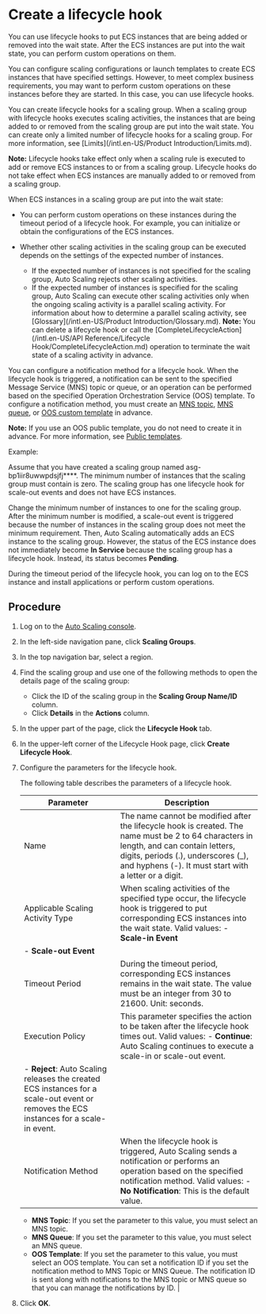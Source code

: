 # Create a lifecycle hook

You can use lifecycle hooks to put ECS instances that are being added or removed into the wait state. After the ECS instances are put into the wait state, you can perform custom operations on them.

You can configure scaling configurations or launch templates to create ECS instances that have specified settings. However, to meet complex business requirements, you may want to perform custom operations on these instances before they are started. In this case, you can use lifecycle hooks.

You can create lifecycle hooks for a scaling group. When a scaling group with lifecycle hooks executes scaling activities, the instances that are being added to or removed from the scaling group are put into the wait state. You can create only a limited number of lifecycle hooks for a scaling group. For more information, see [Limits](/intl.en-US/Product Introduction/Limits.md).

**Note:** Lifecycle hooks take effect only when a scaling rule is executed to add or remove ECS instances to or from a scaling group. Lifecycle hooks do not take effect when ECS instances are manually added to or removed from a scaling group.

When ECS instances in a scaling group are put into the wait state:

-   You can perform custom operations on these instances during the timeout period of a lifecycle hook. For example, you can initialize or obtain the configurations of the ECS instances.
-   Whether other scaling activities in the scaling group can be executed depends on the settings of the expected number of instances.

    -   If the expected number of instances is not specified for the scaling group, Auto Scaling rejects other scaling activities.
    -   If the expected number of instances is specified for the scaling group, Auto Scaling can execute other scaling activities only when the ongoing scaling activity is a parallel scaling activity. For information about how to determine a parallel scaling activity, see [Glossary](/intl.en-US/Product Introduction/Glossary.md).
    **Note:** You can delete a lifecycle hook or call the [CompleteLifecycleAction](/intl.en-US/API Reference/Lifecycle Hook/CompleteLifecycleAction.md) operation to terminate the wait state of a scaling activity in advance.


You can configure a notification method for a lifecycle hook. When the lifecycle hook is triggered, a notification can be sent to the specified Message Service \(MNS\) topic or queue, or an operation can be performed based on the specified Operation Orchestration Service \(OOS\) template. To configure a notification method, you must create an [MNS topic](https://www.alibabacloud.com/help/doc-detail/34424.htm), [MNS queue](https://www.alibabacloud.com/help/doc-detail/34417.htm), or [OOS custom template](https://www.alibabacloud.com/help/doc-detail/120695.htm) in advance.

**Note:** If you use an OOS public template, you do not need to create it in advance. For more information, see [Public templates](https://www.alibabacloud.com/help/doc-detail/123171.htm).

Example:

Assume that you have created a scaling group named asg-bp1iir8uwwpdsjfj\*\*\*\*. The minimum number of instances that the scaling group must contain is zero. The scaling group has one lifecycle hook for scale-out events and does not have ECS instances.

Change the minimum number of instances to one for the scaling group. After the minimum number is modified, a scale-out event is triggered because the number of instances in the scaling group does not meet the minimum requirement. Then, Auto Scaling automatically adds an ECS instance to the scaling group. However, the status of the ECS instance does not immediately become **In Service** because the scaling group has a lifecycle hook. Instead, its status becomes **Pending**.

During the timeout period of the lifecycle hook, you can log on to the ECS instance and install applications or perform custom operations.

## Procedure

1.  Log on to the [Auto Scaling console](https://essnew.console.aliyun.com/).

2.  In the left-side navigation pane, click **Scaling Groups**.

3.  In the top navigation bar, select a region.

4.  Find the scaling group and use one of the following methods to open the details page of the scaling group:

    -   Click the ID of the scaling group in the **Scaling Group Name/ID** column.
    -   Click **Details** in the **Actions** column.
5.  In the upper part of the page, click the **Lifecycle Hook** tab.

6.  In the upper-left corner of the Lifecycle Hook page, click **Create Lifecycle Hook**.

7.  Configure the parameters for the lifecycle hook.

    The following table describes the parameters of a lifecycle hook.

    |Parameter|Description|
    |---------|-----------|
    |Name|The name cannot be modified after the lifecycle hook is created. The name must be 2 to 64 characters in length, and can contain letters, digits, periods \(.\), underscores \(\_\), and hyphens \(-\). It must start with a letter or a digit.|
    |Applicable Scaling Activity Type|When scaling activities of the specified type occur, the lifecycle hook is triggered to put corresponding ECS instances into the wait state. Valid values:     -   **Scale-in Event**
    -   **Scale-out Event** |
    |Timeout Period|During the timeout period, corresponding ECS instances remains in the wait state. The value must be an integer from 30 to 21600. Unit: seconds.|
    |Execution Policy|This parameter specifies the action to be taken after the lifecycle hook times out. Valid values:     -   **Continue**: Auto Scaling continues to execute a scale-in or scale-out event.
    -   **Reject**: Auto Scaling releases the created ECS instances for a scale-out event or removes the ECS instances for a scale-in event. |
    |Notification Method|When the lifecycle hook is triggered, Auto Scaling sends a notification or performs an operation based on the specified notification method. Valid values:     -   **No Notification**: This is the default value.
    -   **MNS Topic**: If you set the parameter to this value, you must select an MNS topic.
    -   **MNS Queue**: If you set the parameter to this value, you must select an MNS queue.
    -   **OOS Template**: If you set the parameter to this value, you must select an OOS template.
You can set a notification ID if you set the notification method to MNS Topic or MNS Queue. The notification ID is sent along with notifications to the MNS topic or MNS queue so that you can manage the notifications by ID. |

8.  Click **OK**.


